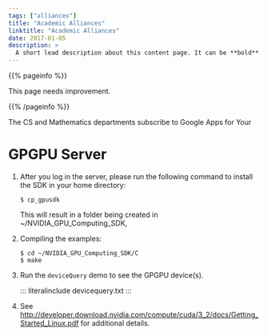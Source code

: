 ```yaml
---
tags: ["alliances"]
title: "Academic Alliances"
linktitle: "Academic Alliances"
date: 2017-01-05
description: >
  A short lead description about this content page. It can be **bold** or _italic_ and can be split over multiple paragraphs.
---
```


{{% pageinfo %}}

This page needs improvement.

{{% /pageinfo %}}

The CS and Mathematics departments subscribe to Google Apps for Your

# GPGPU Server

1.  After you log in the server, please run the following command to
    install the SDK in your home directory:

        $ cp_gpusdk

    This will result in a folder being created in
    \~/NVIDIA_GPU_Computing_SDK,

2.  Compiling the examples:

        $ cd ~/NVIDIA_GPU_Computing_SDK/C
        $ make

3.  Run the `deviceQuery` demo to see the GPGPU device(s).

    ::: literalinclude
    devicequery.txt
    :::

4.  See
    <http://developer.download.nvidia.com/compute/cuda/3_2/docs/Getting_Started_Linux.pdf>
    for additional details.
